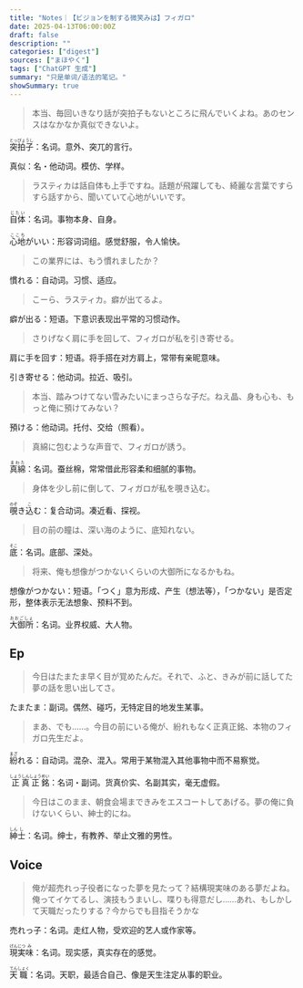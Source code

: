 ```yaml
---
title: "Notes｜【ビジョンを制する微笑みは】フィガロ"
date: 2025-04-13T06:00:00Z
draft: false
description: ""
categories: ["digest"]
sources: ["まほやく"]
tags: ["ChatGPT 生成"]
summary: "只是单词/语法的笔记。"
showSummary: true
---
```


>本当、毎回いきなり話が突拍子もないところに飛んでいくよね。あのセンスはなかなか真似できないよ。

<ruby>突拍子<rt>とっぴょうし</rt></ruby>：名词。意外、突兀的言行。

真似：名・他动词。模仿、学样。

>ラスティカは話自体も上手ですね。話題が飛躍しても、綺麗な言葉ですらすら話すから、聞いていて心地がいいです。

<ruby>自体<rt>じたい</rt></ruby>：名词。事物本身、自身。

<ruby>心地<rt>ここち</rt></ruby>がいい：形容词词组。感觉舒服，令人愉快。

>この業界には、もう慣れましたか？

慣れる：自动词。习惯、适应。

>こーら、ラスティカ。癖が出てるよ。

癖が出る：短语。下意识表现出平常的习惯动作。

>さりげなく肩に手を回して、フィガロが私を引き寄せる。

肩に手を回す：短语。将手搭在对方肩上，常带有亲昵意味。

引き寄せる：他动词。拉近、吸引。

>本当、踏みつけてない雪みたいにまっさらな子だ。ねえ晶、身も心も、もっと俺に預けてみない？

預ける：他动词。托付、交给（照看）。

>真綿に包むような声音で、フィガロが誘う。

<ruby>真綿<rt>まわた</rt></ruby>：名词。蚕丝棉，常常借此形容柔和细腻的事物。

>身体を少し前に倒して、フィガロが私を覗き込む。

<ruby>覗<rt>のぞ</rt></ruby>き<ruby>込<rt>こ</rt></ruby>む：复合动词。凑近看、探视。

>目の前の瞳は、深い海のように、底知れない。

<ruby>底<rt>そこ</rt></ruby>：名词。底部、深处。

>将来、俺も想像がつかないくらいの大御所になるかもね。

想像がつかない：短语。「つく」意为形成、产生（想法等），「つかない」是否定形，整体表示无法想象、预料不到。

<ruby>大御所<rt>おおごしょ</rt></ruby>：名词。业界权威、大人物。

## Ep

>今日はたまたま早く目が覚めたんだ。それで、ふと、きみが前に話してた夢の話を思い出してさ。

たまたま：副词。偶然、碰巧，无特定目的地发生某事。

>まあ、でも……。今目の前にいる俺が、紛れもなく正真正銘、本物のフィガロ先生だよ。

<ruby>紛<rt>まざ</rt></ruby>れる：自动词。混杂、混入。常用于某物混入其他事物中而不易察觉。

<ruby>正<rt>しょう</rt></ruby><ruby>真<rt>しん</rt></ruby><ruby>正<rt>しょう</rt></ruby><ruby>銘<rt>めい</rt></ruby>：名词・副词。货真价实、名副其实，毫无虚假。

>今日はこのまま、朝食会場まできみをエスコートしてあげる。夢の俺に負けないくらい、紳士的にね。

<ruby>紳<rt>しん</rt></ruby><ruby>士<rt>し</rt></ruby>：名词。绅士，有教养、举止文雅的男性。

## Voice

>俺が超売れっ子役者になった夢を見たって？結構現実味のある夢だよね。俺ってイケてるし、演技もうまいし、喋りも得意だし……あれ、もしかして天職だったりする？今からでも目指そうかな

売れっ子：名词。走红人物，受欢迎的艺人或作家等。

<ruby>現<rt>げん</rt></ruby><ruby>実<rt>じつ</rt></ruby><ruby>味<rt>み</rt></ruby>：名词。现实感，真实存在的感觉。

<ruby>天<rt>てん</rt></ruby><ruby>職<rt>しょく</rt></ruby>：名词。天职，最适合自己、像是天生注定从事的职业。